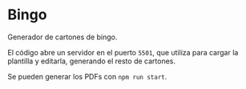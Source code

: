# Bingo

Generador de cartones de bingo.

El código abre un servidor en el puerto `5501`, que utiliza para cargar la plantilla y editarla, generando el resto de cartones.

Se pueden generar los PDFs con `npm run start`.
